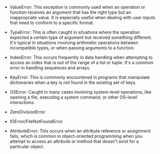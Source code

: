 - ValueError: This exception is commonly used when an operation or function receives an argument that has the right type but an inappropriate value. It is especially useful when dealing with user inputs that need to conform to a specific format. 
    
- TypeError: This is often caught in situations where the operation expected a certain type of argument but received something different. It's typical in situations involving arithmetic operations between incompatible types, or when passing arguments to a function. 
    
- IndexError: This occurs frequently in data handling when attempting to access an index that is out of the range of a list or tuple. It's a common error in handling sequences and arrays. 
    
- KeyError: This is commonly encountered in programs that manipulate dictionaries when a key is not found in the existing set of keys. 
    
- OSError: Caught in many cases involving system-level operations, like opening a file, executing a system command, or other OS-level interactions. 
    
- ZeroDivisionError  
    
- IOError/FileNotFoundError  

- AttributeError: This occurs when an attribute reference or assignment fails, which is common in object-oriented programming when you attempt to access an attribute or method that doesn't exist for a particular object.